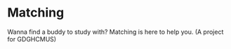 # Matching

Wanna find a buddy to study with? Matching is here to help you. (A project for GDGHCMUS)

